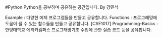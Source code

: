 #Python
Python을 공부하며 공유하는 공간입니다.   By 강민석

Example : 다양한 예제 프로그램들을 만들고 공유합니다.
Functions : 프로그래밍에 도움이 될 수 있는 함수들을 만들고 공유합니다.
[CSE1017] Programming-Basics : 한양대학교 에리카캠퍼스 프로그래밍기초 수업에 관한 실습 코드 등을 공유합니다.
